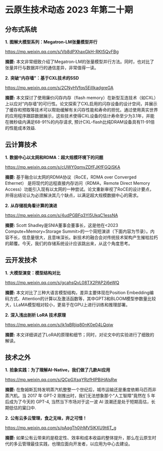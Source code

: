 # 云原生技术动态 2023 年第二十期

## 分布式系统

**1.** **图解大模型系列：Megatron-LM张量模型并行**

https://mp.weixin.qq.com/s/Vb8dPXhaxGkH-RKt5QvFBg

**摘要:** 本文非常细致介绍了Megatron-LM的张量模型并行方法。同时，也对比了张量并行与数据并行的通信差异，非常值得一读。

**2.** **突破“内存墙”：基于CXL技术的SSD**

https://mp.weixin.qq.com/s/2CNyHVfqs5EjIIkadgreGA

**摘要:** 本文探讨了使用廉价闪存内存（flash memory）在新型互连技术（如CXL）上以应对“内存墙”的可行性。论文探索了CXL启用的闪存设备的设计空间，并展示了缓存和预取等技术可以帮助缓解有关闪存性能和寿命的担忧。通过使用真实世界的应用程序跟踪数据展示，这些技术使得CXL设备的估计寿命至少为3.1年，并能在微秒级内满足68-91%的内存请求, 预计CXL-flash比纯DRAM设备具有11-91倍的性能成本效益.

## 云计算技术

**1.** **数据中心以太网和RDMA：超大规模环境下的问题**

https://mp.weixin.qq.com/s/cUWY0qmvZDfFJKfFGQjSKA

**摘要:** 基于融合以太网的RDMA协议（RoCE，RDMA over Converged Ethernet） 是将现代的远程直接内存访问（RDMA，Remote Direct Memory Access）功能引入现有以太网的一种尝试。论文重新审视了RoCE的设计要点，并得出结论认为必须解决其几个缺点，以满足超大规模数据中心的需求。

**2.** **从存储视角看计算的演进**

https://mp.weixin.qq.com/s/4udPGBFq3YI5UkqC1essNA

**摘要:** Scott Shadley是SNIA董事会董事长，这是他在<2023 Compute+Memory+Storage Summit>的一个简短演讲（下面内容为节录）。内容不长，信息量很大，且意味深长。新技术的融合会对传统技术架构产生摧枯拉朽的颠覆。今天，我们的存储系统设计应该跳出来，从这个角度思考。

## 云开发技术

**1.** **大模型演变：模型结构对比**

https://mp.weixin.qq.com/s/gcahsQvL08TX2PAP2j6eWQ

**摘要:** 本文对比了三种大语言模型结构，差异主要体现在Position Embedding编码方式、Attention的计算以及激活函数等，其中GPT3和BLOOM模型参数量比较大，LLaMA模型相对较小，更易于在GPU上进行训练和推理部署。

**2.** **深入浅出剖析 LoRA 技术原理**

https://mp.weixin.qq.com/s/jk1qBRjiq80nK0e04LQqiw

**摘要:** 本文详细讲述了LoRA的原理和细节；同时，对论文中的实验进行了细致的解读。

## 技术之外

**1.** **拾象实践：为了理解AI-Native，我们做了几款AI应用**

https://mp.weixin.qq.com/s/QCpGXsqYRzfHIPBiHAlsRw

**摘要:** 在詹姆斯瓦特发明蒸汽机整整一个世纪后，城市运输还是重度依赖马匹而非蒸汽机。当 2017 年 GPT-2 刚推出时，我们无法想象那个“人工智障”竟然在 5 年后成为了今天的 GPT-4, 当然当下市场对于这一波 AI 浪潮还是处于短期高估，长期低估的窠臼中.

**2.** **公有云多云管理，食之无味，弃之可惜！**

https://mp.weixin.qq.com/s/pAqgTh0jhMV5lKXU9t6T_g

**摘要:** 如果公有云带来的是稳定性、效率和成本收益的整体提升，那么在云原生时代的多云管理最佳实践，也理应面向开发者，以应用为中心去建设。
